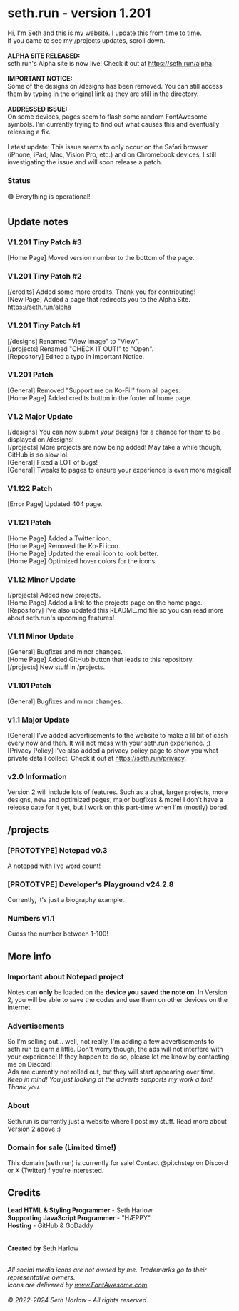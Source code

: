 # seth.run - version 1.201
Hi, I'm Seth and this is my website. I update this from time to time.<br>
If you came to see my /projects updates, scroll down.<br>
<br>
**ALPHA SITE RELEASED:**<br>
seth.run's Alpha site is now live! Check it out at https://seth.run/alpha.
<br><br>
**IMPORTANT NOTICE:**<br>
Some of the designs on /designs has been removed. You can still access them by typing in the original link as they are still in the directory.<br>
<br>
**ADDRESSED ISSUE:**<br>
On some devices, pages seem to flash some random FontAwesome symbols. I'm currently trying to find out what causes this and eventually releasing a fix.<br><br>Latest update: This issue seems to only occur on the Safari browser (iPhone, iPad, Mac, Vision Pro, etc.) and on Chromebook devices. I still investigating the issue and will soon release a patch.
<br>
### Status
🟢 Everything is operational!

## Update notes
### V1.201 Tiny Patch #3
[Home Page] Moved version number to the bottom of the page.

### V1.201 Tiny Patch #2
[/credits] Added some more credits. Thank you for contributing!<br>
[New Page] Added a page that redirects you to the Alpha Site. https://seth.run/alpha

### V1.201 Tiny Patch #1
[/designs] Renamed "View image" to "View".<br>
[/projects] Renamed "CHECK IT OUT!" to "Open".<br>
[Repository] Edited a typo in Important Notice.

### V1.201 Patch
[General] Removed "Support me on Ko-Fi!" from all pages.<br>
[Home Page] Added credits button in the footer of home page.

### V1.2 Major Update
[/designs] You can now submit _your_ designs for a chance for them to be displayed on /designs!<br>
[/projects] More projects are now being added! May take a while though, GitHub is so slow lol.<br>
[General] Fixed a LOT of bugs!<br>
[General] Tweaks to pages to ensure your experience is even more magical!

### V1.122 Patch
[Error Page] Updated 404 page.

### V1.121 Patch
[Home Page] Added a Twitter icon.<br>
[Home Page] Removed the Ko-Fi icon.<br>
[Home Page] Updated the email icon to look better.<br>
[Home Page] Optimized hover colors for the icons.

### V1.12 Minor Update
[/projects] Added new projects.<br>
[Home Page] Added a link to the projects page on the home page.<br>
[Repository] I've also updated this README.md file so you can read more about seth.run's upcoming features!

### V1.11 Minor Update
[General] Bugfixes and minor changes.<br>
[Home Page] Added GitHub button that leads to this repository.<br>
[/projects] New stuff in /projects.

### V1.101 Patch
[General] Bugfixes and minor changes.

### v1.1 Major Update
[General] I've added advertisements to the website to make a lil bit of cash every now and then. It will not mess with your seth.run experience. ;)<br>
[Privacy Policy] I've also added a privacy policy page to show you what private data I collect. Check it out at https://seth.run/privacy.

### v2.0 Information
Version 2 will include lots of features. Such as a chat, larger projects, more designs, new and optimized pages, major bugfixes & more! I don't have a release date for it yet, but I work on this part-time when I'm (mostly) bored.

## /projects

### [PROTOTYPE] Notepad v0.3
A notepad with live word count!

### [PROTOTYPE] Developer's Playground v24.2.8
Currently, it's just a biography example.

### Numbers v1.1
Guess the number between 1-100!

## More info

### Important about Notepad project
Notes can **only** be loaded on the **device you saved the note on**. In Version 2, you will be able to save the codes and use them on other devices on the internet.

### Advertisements
So I'm selling out... well, not really. I'm adding a few advertisements to seth.run to earn a little. Don't worry though, the ads will not interfere with your experience! If they happen to do so, please let me know by contacting me on Discord!<br>
Ads are currently not rolled out, but they will start appearing over time.<br>
_Keep in mind! You just looking at the adverts supports my work a ton! Thank you._

### About
Seth.run is currently just a website where I post my stuff. Read more about Version 2 above :)

### Domain for sale (Limited time!)
This domain (seth.run) is currently for sale! Contact @pitchstep on Discord or X (Twitter) f you're interested.

## Credits
**Lead HTML & Styling Programmer** - Seth Harlow<br>
**Supporting JavaScript Programmer** - "HÆPPY"<br>
**Hosting** - GitHub & GoDaddy<br>
<br><br>
**Created by** Seth Harlow<br><br>

_All social media icons are not owned by me. Trademarks go to their representative owners._<br>
_Icons are delivered by www.FontAwesome.com._
<br><br>
_© 2022-2024 Seth Harlow - All rights reserved._
